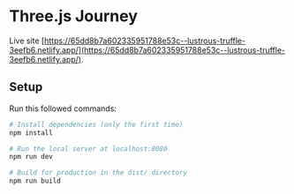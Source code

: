 # Three.js Journey

Live site [https://65dd8b7a602335951788e53c--lustrous-truffle-3eefb6.netlify.app/](https://65dd8b7a602335951788e53c--lustrous-truffle-3eefb6.netlify.app/).
## Setup
Run this followed commands:

``` bash
# Install dependencies (only the first time)
npm install

# Run the local server at localhost:8080
npm run dev

# Build for production in the dist/ directory
npm run build
```
